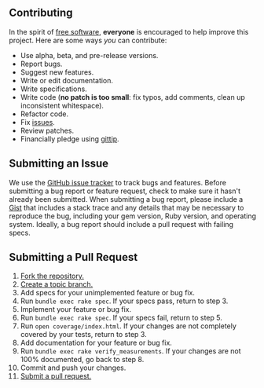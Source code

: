 ## Contributing
In the spirit of [free software][free-sw], **everyone** is encouraged to help
improve this project. Here are some ways *you* can contribute:

[free-sw]: http://www.fsf.org/licensing/essays/free-sw.html

* Use alpha, beta, and pre-release versions.
* Report bugs.
* Suggest new features.
* Write or edit documentation.
* Write specifications.
* Write code (**no patch is too small**: fix typos, add comments, clean up
  inconsistent whitespace).
* Refactor code.
* Fix [issues][].
* Review patches.
* Financially pledge using [gittip][].

[issues]: https://github.com/sferik/twitter/issues
[gittip]: https://www.gittip.com/sferik/

## Submitting an Issue
We use the [GitHub issue tracker][issues] to track bugs and features. Before
submitting a bug report or feature request, check to make sure it hasn't
already been submitted. When submitting a bug report, please include a [Gist][]
that includes a stack trace and any details that may be necessary to reproduce
the bug, including your gem version, Ruby version, and operating system.
Ideally, a bug report should include a pull request with failing specs.

[gist]: https://gist.github.com/

## Submitting a Pull Request
1. [Fork the repository.][fork]
2. [Create a topic branch.][branch]
3. Add specs for your unimplemented feature or bug fix.
4. Run `bundle exec rake spec`. If your specs pass, return to step 3.
5. Implement your feature or bug fix.
6. Run `bundle exec rake spec`. If your specs fail, return to step 5.
7. Run `open coverage/index.html`. If your changes are not completely covered
   by your tests, return to step 3.
8. Add documentation for your feature or bug fix.
9. Run `bundle exec rake verify_measurements`. If your changes are not 100%
   documented, go back to step 8.
10. Commit and push your changes.
11. [Submit a pull request.][pr]

[fork]: http://help.github.com/fork-a-repo/
[branch]: http://learn.github.com/p/branching.html
[pr]: http://help.github.com/send-pull-requests/
